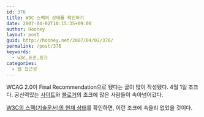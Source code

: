 ```yaml
---
id: 376
title: W3C 스펙의 상태를 확인하기
date: 2007-04-02T10:15:35+09:00
author: Hooney
layout: post
guid: http://hooney.net/2007/04/02/376/
permalink: /post/376
keywords:
  - w3c,표준,링크
categories:
  - 웹 접근성
---
```

WCAG 2.0이 Final Recommendation으로 됐다는 글이 많이 작성됐다. 4월 1일 조크다. 공신력있는 [사이트](http://accessify.com/news/2007/04/wcag-20-finally-here/)와 [블로거](http://www.456bereastreet.com/archive/200704/wcag_20_released_today/)의 조크에 많은 사람들이 속아넘어갔다.

[W3C의 스펙(기술문서)의 현재 상태](http://www.w3.org/QA/TheMatrix?sort=status)를 확인하면, 이런 조크에 속을리 없었을 것이다.